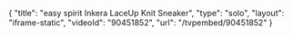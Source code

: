 {
    "title": "easy spirit Inkera LaceUp Knit Sneaker",
    "type": "solo",
    "layout": "iframe-static",
    "videoId": "90451852",
    "url": "\/tvpembed\/90451852"
}